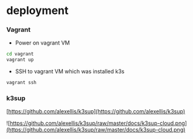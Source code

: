 # deployment

### Vagrant

- Power on vagrant VM

```bash
cd vagrant
vagrant up
```

- SSH to vagrant VM which was installed k3s
```bash
vagrant ssh
```

### k3sup

[https://github.com/alexellis/k3sup](https://github.com/alexellis/k3sup)

![https://github.com/alexellis/k3sup/raw/master/docs/k3sup-cloud.png](https://github.com/alexellis/k3sup/raw/master/docs/k3sup-cloud.png)

